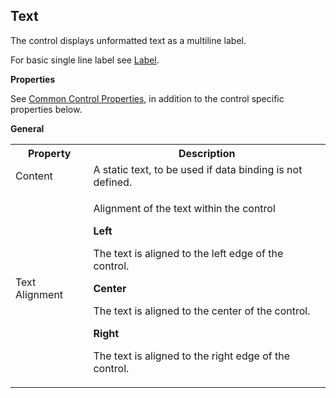 ## Text

The control displays unformatted text as a multiline label.

For basic single line label see [Label](label.md).

**Properties**

See [Common Control Properties](../common-control-properties.md), in addition to the control specific properties below.

**General**

<table style="WIDTH: 100%">

<tbody>

<tr>

<th>Property</th>

<th>Description</th>

</tr>

<tr>

<td>Content</td>

<td>A static text, to be used if data binding is not defined.</td>

</tr>

<tr>

<td>Text Alignment</td>

<td>

Alignment of the text within the control

**Left**

The text is aligned to the left edge of the control.

**Center**

The text is aligned to the center of the control.

**Right**

The text is aligned to the right edge of the control.

</td>

</tr>

</tbody>

</table>
